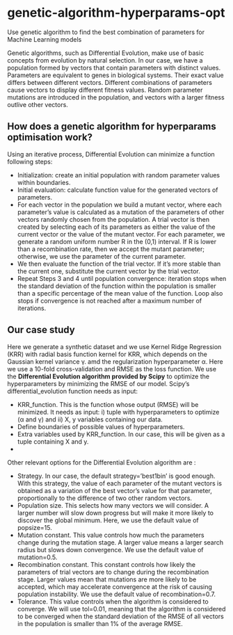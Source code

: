 # genetic-algorithm-hyperparams-opt
Use genetic algorithm to find the best combination of parameters for Machine Learning models 

Genetic algorithms, such as Differential Evolution, make use of basic concepts from evolution by natural selection. In our case, we have a population formed by vectors that contain parameters with distinct values. Parameters are equivalent to genes in biological systems. Their exact value differs between different vectors. Different combinations of parameters cause vectors to display different fitness values. Random parameter mutations are introduced in the population, and vectors with a larger fitness outlive other vectors.

## How does a genetic algorithm for hyperparams optimisation work?
Using an iterative process, Differential Evolution can minimize a function following steps:
- Initialization: create an initial population with random parameter values within boundaries.
- Initial evaluation: calculate function value for the generated vectors of parameters.
- For each vector in the population we build a mutant vector, where each parameter’s value is calculated as a mutation of the parameters of other vectors randomly chosen from the population. A trial vector is then created by selecting each of its parameters as either the value of the current vector or the value of the mutant vector. For each parameter, we generate a random uniform number R in the (0,1) interval. If R is lower than a recombination rate, then we accept the mutant parameter; otherwise, we use the parameter of the current parameter.
- We then evaluate the function of the trial vector. If it’s more stable than the current one, substitute the current vector by the trial vector.
- Repeat Steps 3 and 4 until population convergence: iteration stops when the standard deviation of the function within the population is smaller than a specific percentage of the mean value of the function. Loop also stops if convergence is not reached after a maximum number of iterations.

## Our case study

Here we generate a synthetic dataset and we use Kernel Ridge Regression (KRR) with radial basis function kernel for KRR, which depends on the Gaussian kernel variance γ. amd the regularization hyperparameter α. Here we use a 10-fold cross-validation and RMSE as the loss function. We use the **Differential Evolution algorithm provided by Scipy** to optimize the hyperparameters by minimizing the RMSE of our model. Scipy’s differential_evolution function needs as input:
- KRR_function. This is the function whose output (RMSE) will be minimized. It needs as input: i) tuple with hyperparameters to optimize (α and γ) and ii) X, y variables containing our data.
- Define boundaries of possible values of hyperparameters.
- Extra variables used by KRR_function. In our case, this will be given as a tuple containing X and y.
- 
Other relevant options for the Differential Evolution algorithm are :
- Strategy. In our case, the default strategy=’best1bin’ is good enough. With this strategy, the value of each parameter of the mutant vectors is obtained as a variation of the best vector’s value for that parameter, proportionally to the difference of two other random vectors.
- Population size. This selects how many vectors we will consider. A larger number will slow down progress but will make it more likely to discover the global minimum. Here, we use the default value of popsize=15.
- Mutation constant. This value controls how much the parameters change during the mutation stage. A larger value means a larger search radius but slows down convergence. We use the default value of mutation=0.5.
- Recombination constant. This constant controls how likely the parameters of trial vectors are to change during the recombination stage. Larger values mean that mutations are more likely to be accepted, which may accelerate convergence at the risk of causing population instability. We use the default value of recombination=0.7.
- Tolerance. This value controls when the algorithm is considered to converge. We will use tol=0.01, meaning that the algorithm is considered to be converged when the standard deviation of the RMSE of all vectors in the population is smaller than 1% of the average RMSE.
